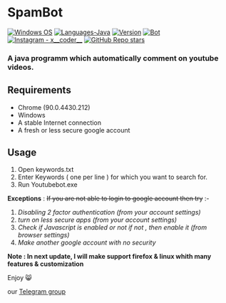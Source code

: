 # SpamBot

<p align="left">
  <a href="#"><img alt="Windows OS" src="https://img.shields.io/badge/OS-Windows-3DDC84?style=flat-square&logo=windows"></a>
  <a href="#"><img alt="Languages-Java" src="https://img.shields.io/badge/Language-Java-1DA1F2?style=flat-square&logo=java"></a>
  <a href="#"><img alt="Version" src="https://img.shields.io/badge/Driver version-91.0.4472.77-blue"></a>
  <a href="#"><img alt="Bot" src="https://img.shields.io/badge/Bot version-v1-orange"></a>
  <a href="https://www.instagram.com/x__coder__x/"><img alt="Instagram - x__coder__" src="https://img.shields.io/badge/Instagram-x____coder____x-lightgrey"></a>
  <a href="#"><img alt="GitHub Repo stars" src="https://img.shields.io/github/stars/ErrorxCode/OTP-Verification-Api?style=social"></a>
  </p>

### A java programm which automatically comment on youtube videos.

## Requirements
* Chrome (90.0.4430.212)
* Windows
* A stable Internet connection
* A fresh or less secure google account

## Usage

1. Open keywords.txt
2. Enter Keywords ( one per line ) for which you want to search for.
3. Run Youtubebot.exe

**Exceptions** : 
~~If you are not able to login to google account then try~~ :- 
1. *Disabling 2 factor authentication (from your account settings)*
2. *turn on less secure apps (from your account settings)*
3. *Check if Javascript is enabled or not if not , then enable it (from browser settings)*
4. *Make another google account with no security*
<!-- 
### **For Instagram** :- 
1. Open tags.txt
2. Enter tags ( one per line ) on which you want to comment
3. Run Insta.py (`python3 YT.py` for linux) -->

<!-- 
**Note : For linux users who are using firefox, you have to set geckodriver in $PATH in order to work. for that Run the following commands in the terminal** :-
- `sudo mv geckodriver /usr/local/bin/ (from the project directory)`
- `chmod +x geckodriver (from the /usr/local/bin/ directory )` -->

**Note : In next update, I will make support firefox & linux whith many features & customization**

Enjoy 😸

our [Telegram group](http://t.me/TheAllRounders)
